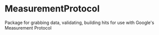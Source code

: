 # MeasurementProtocol
Package for grabbing data, validating, building hits for use with Google's Measurement Protocol
